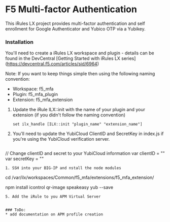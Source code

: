 # F5 Multi-factor Authentication
This iRules LX project provides multi-factor authentication and self enrollment for Google Authenticator and Yubico OTP via a Yubikey.

### Installation 
You'll need to create a iRules LX workspace and plugin - details can be found in the DevCentral [Getting Started with iRules LX series] (https://devcentral.f5.com/articles/sid/6964)

Note: If you want to keep things simple then using the following naming convention:

* Workspace: f5_mfa
* Plugin: f5_mfa_plugin
* Extension: f5_mfa_extension

1. Update the iRule ILX::init with the name of your plugin and your extension (if you didn't follow the naming convention)

   ```set ilx_handle [ILX::init "plugin_name" "extension_name"]```
1. You'll need to update the YubiCloud ClientID and SecretKey in index.js if you're using the YubiCloud verification server.

   ```
// Change clientID and secret to your YubiCloud information
var clientID = ""
var secretKey = ""
   ```
1. SSH into your BIG-IP and nstall the node modules
   ```
cd /var/ilx/workspaces/Common/f5_mfa/extensions/f5_mfa_extension/

npm install icontrol qr-image speakeasy yub --save
   ```
5. Add the iRule to you APM Virtual Server


### ToDo:
  * add documentation on APM profile creation

